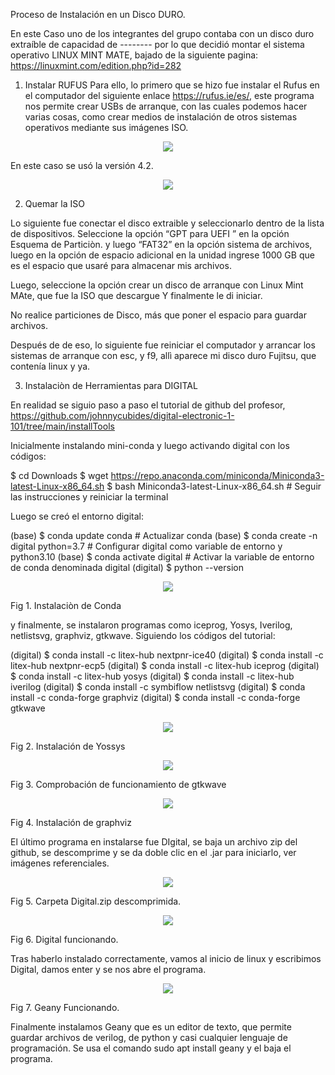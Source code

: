 
Proceso de Instalación en un Disco DURO.

En este Caso uno de los integrantes del grupo contaba con un disco duro extraíble de capacidad de -------- por lo que decidió montar el sistema operativo LINUX MINT MATE, bajado de la siguiente pagina: https://linuxmint.com/edition.php?id=282
 
1.	Instalar RUFUS
Para ello, lo primero que se hizo fue instalar el Rufus en el computador del siguiente enlace https://rufus.ie/es/, este programa nos permite crear USBs de arranque, con las cuales podemos hacer varias cosas, como crear medios de instalación de otros sistemas operativos mediante sus imágenes ISO. 

<p align="center">
 <img src="/Lab_0/src/1.png">    
</p>  

En este caso se usó la versión 4.2.

<p align="center">
 <img src="/Lab_0/src/2.png">    
</p>  
 
2.	Quemar la ISO 

Lo siguiente fue conectar el disco extraible y seleccionarlo dentro de la lista de dispositivos.
Seleccione la opción “GPT para UEFI ” en la opción Esquema de Particiòn. y luego “FAT32” en la opción sistema de archivos, luego en la opción de espacio adicional en la unidad ingrese 1000 GB que es el espacio que usaré para almacenar mis archivos.

Luego, seleccione la opción crear un disco de arranque con Linux Mint MAte, que fue la ISO que descargue Y finalmente le di iniciar. 

No realice particiones de Disco, más que poner el espacio para guardar archivos.

Después de de eso, lo siguiente fue reiniciar el computador y arrancar los sistemas de arranque con esc, y f9, allì aparece mi disco duro Fujitsu, que contenía linux y ya.

3.	Instalaciòn de Herramientas para DIGITAL

En realidad se siguio paso a paso el tutorial de github del profesor, https://github.com/johnnycubides/digital-electronic-1-101/tree/main/installTools

Inicialmente instalando mini-conda y luego activando digital con los códigos: 

$ cd Downloads
$ wget https://repo.anaconda.com/miniconda/Miniconda3-latest-Linux-x86_64.sh
$ bash Miniconda3-latest-Linux-x86_64.sh # Seguir las instrucciones y reiniciar la terminal

Luego se creó el entorno digital:

(base) $ conda update conda # Actualizar conda
(base) $ conda create -n digital python=3.7 # Configurar digital como variable de entorno y python3.10
(base) $ conda activate digital  # Activar la variable de entorno de conda denominada digital
(digital) $ python --version

<p align="center">
 <img src="/Lab_0/src/3.png">    
</p>   

Fig 1. Instalaciòn de Conda


y finalmente, se instalaron programas como iceprog, Yosys, Iverilog, netlistsvg, graphviz, gtkwave. Siguiendo los códigos del tutorial: 

(digital) $ conda install -c litex-hub nextpnr-ice40
(digital) $ conda install -c litex-hub nextpnr-ecp5
(digital) $ conda install -c litex-hub iceprog
(digital) $ conda install -c litex-hub yosys
(digital) $ conda install -c litex-hub iverilog
(digital) $ conda install -c symbiflow netlistsvg
(digital) $ conda install -c conda-forge graphviz
(digital) $ conda install -c conda-forge gtkwave

<p align="center">
 <img src="/Lab_0/src/4.png">    
</p>  

Fig 2. Instalación de Yossys

<p align="center">
 <img src="/Lab_0/src/5.png">    
</p>  
 
Fig 3. Comprobación de funcionamiento de gtkwave

<p align="center">
 <img src="/Lab_0/src/6.png">    
</p>  

Fig 4. Instalación de graphviz


El último programa en instalarse fue DIgital, se baja un archivo zip del github, se descomprime y se da doble clic en el .jar para iniciarlo, ver imágenes referenciales.

 <p align="center">
 <img src="/Lab_0/src/7.png">    
</p>  

Fig 5. Carpeta Digital.zip descomprimida.

<p align="center">
 <img src="/Lab_0/src/8.png">    
</p>  

Fig 6. Digital funcionando.

 

Tras haberlo instalado correctamente, vamos al inicio de linux y escribimos Digital, damos enter y se nos abre el programa.
 
<p align="center">
 <img src="/Lab_0/src/9.png">    
</p> 

Fig 7. Geany Funcionando.

Finalmente instalamos Geany que es un editor de texto, que permite guardar archivos de verilog, de python y casi cualquier lenguaje de programación. Se usa el comando sudo apt install geany y el baja el programa.
 



